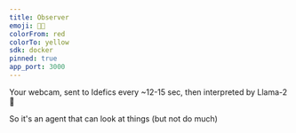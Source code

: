 ```yaml
---
title: Observer
emoji: 🐶🎥
colorFrom: red
colorTo: yellow
sdk: docker
pinned: true
app_port: 3000
---
```


Your webcam, sent to Idefics every ~12-15 sec, then interpreted by Llama-2 👀

So it's an agent that can look at things (but not do much)
